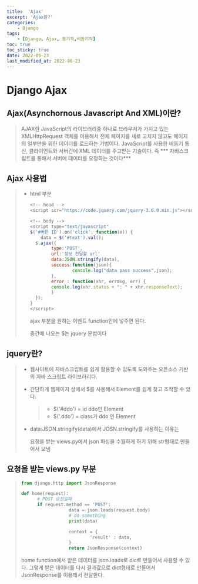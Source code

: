 ```yaml
---
title:  'Ajax'
excerpt: 'Ajax란?'
categories: 
    - Django 
tags:
    - [Django, Ajax, 동기적,비동기적]
toc: true
toc_sticky: true
date: 2022-06-23
last_modified_at: 2022-06-23
---
```

# Django Ajax

## Ajax(Asynchornous Javascript And XML)이란?

> AJAX란 JavaScript의 라이브러리중 하나로 브라우저가 가지고 있는 XMLHttpRequest 객체를 이용해서 전체 페이지를 새로 고치지 않고도 페이지의 일부만을 위한 데이터를 로드하는 기법이다. JavaScript를 사용한 비동기 통신, 클라이언트와 서버간에 XML 데이터를 주고받는 기술이다. 즉 *** 자바스크립트를 통해서 서버에 데이터를 요청하는 것이다***

## Ajax 사용법

> - html 부분
>
>   ~~~javascript
>   <!-- head -->
>   <script scr="https://code.jquery.com/jquery-3.6.0.min.js"></script>
>   
>   <!-- body -->
>   <script type="text/javascript"
>   $('#버튼 ID').on('click', function(e)) {
>   	data = $('#text').val();
>     $.ajax({
>     		type:'POST',
>     		url:'정보 전달할 url'
>     		data:JSON.stringify(data),
>     		success:function(json){
>     				console.log("data pass success",json);
>     		},
>     		error : function(xhr, errmsg, err) {
>     		console.log(xhr.status + ": " + xhr.responseText);
>     		}
>     });
>   }
>   </script>	
>   ~~~
>
>   ajax 부분을 원하는 이벤트 function안에 넣주면 된다.
>
>   중간에 나오는 $는 jquery 문법이다

## jquery란?

> - 웹사이트에 자바스크립트를 쉽게 활용할 수 있도록 도와주는 오픈소스 기반의 자바 스크립트 라이브러리다.
>
> - 간단하게 웹페이지 상에서 $를 사용해서 Element를 쉽게 찾고 조작할 수 있다.
>
>   > - $('#ddo') = id ddo인 Element
>   > - $('.ddo') = class가 ddo 인 Element
>
> - data:JSON.stringify(data)에서 JOSN.stringify를 사용하는 이유는
>
>   요청을 받는 views.py에서 json 파싱을 수월하게 하기 위해 str형태로 만들어서 보냄

## 요청을 받는 views.py 부분

> ~~~python
> from django.http import JsonResponse
> 
> def home(request):
> 		# POST 요청일때
> 		if request.method == 'POST':
> 					data = json.loads(request.body)
> 					# do something
> 					print(data)
> 
> 					context = {
> 							'result' : data,
> 					}
> 					return JsonResponse(context)
> ~~~
>
> home function에서 받은 데이터를 json.loads로 dic로 만들어서 사용할 수 있다. 그렇게 받은 데이터를 다시 결과값으로 dict형태로 만들어서 JsonResponse를 이용해서 전달한다.